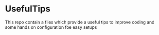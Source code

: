 # UsefulTips
This repo contain a files which provide a useful tips to improve coding and some hands on configuration foe easy setups

